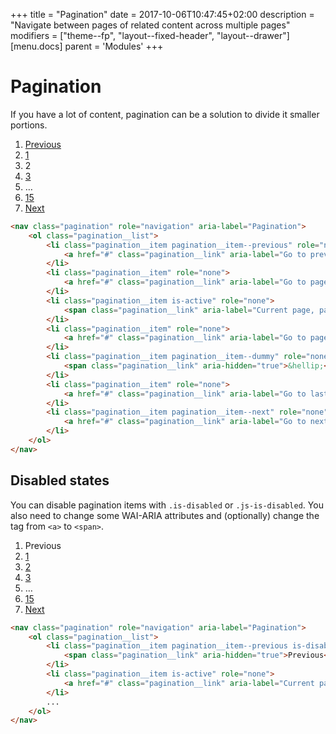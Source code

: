 +++
title = "Pagination"
date = 2017-10-06T10:47:45+02:00
description = "Navigate between pages of related content across multiple pages"
modifiers = ["theme--fp", "layout--fixed-header", "layout--drawer"]
[menu.docs]
parent = 'Modules'
+++

# Pagination

If you have a lot of content, pagination can be a solution to divide it smaller portions.

<div class="fp-example">
	<nav class="pagination" role="navigation" aria-label="Pagination">
		<ol class="pagination__list">
			<li class="pagination__item pagination__item--previous" role="none">
				<a href="#" class="pagination__link" aria-label="Go to previous page, page 1">Previous</a>
			</li>
			<li class="pagination__item" role="none">
				<a href="#" class="pagination__link" aria-label="Go to page 1">1</a>
			</li>
			<li class="pagination__item is-active" role="none">
				<span class="pagination__link" aria-label="Current page, page 2" aria-current="true">2</span>
			</li>
			<li class="pagination__item" role="none">
				<a href="#" class="pagination__link" aria-label="Go to page 3">3</a>
			</li>
			<li class="pagination__item pagination__item--dummy" role="none">
				<span class="pagination__link" aria-hidden="true">&hellip;</span>
			</li>
			<li class="pagination__item" role="none">
				<a href="#" class="pagination__link" aria-label="Go to last page, page 15">15</a>
			</li>
			<li class="pagination__item pagination__item--next" role="none">
				<a href="#" class="pagination__link" aria-label="Go to next page, page 2">Next</a>
			</li>
		</ol>
	</nav>
</div>

```html
<nav class="pagination" role="navigation" aria-label="Pagination">
	<ol class="pagination__list">
		<li class="pagination__item pagination__item--previous" role="none">
			<a href="#" class="pagination__link" aria-label="Go to previous page, page 1">Previous</a>
		</li>
		<li class="pagination__item" role="none">
			<a href="#" class="pagination__link" aria-label="Go to page 1">1</a>
		</li>
		<li class="pagination__item is-active" role="none">
			<span class="pagination__link" aria-label="Current page, page 2" aria-current="true">2</span>
		</li>
		<li class="pagination__item" role="none">
			<a href="#" class="pagination__link" aria-label="Go to page 3">3</a>
		</li>
		<li class="pagination__item pagination__item--dummy" role="none">
			<span class="pagination__link" aria-hidden="true">&hellip;</span>
		</li>
		<li class="pagination__item" role="none">
			<a href="#" class="pagination__link" aria-label="Go to last page, page 15">15</a>
		</li>
		<li class="pagination__item pagination__item--next" role="none">
			<a href="#" class="pagination__link" aria-label="Go to next page, page 2">Next</a>
		</li>
	</ol>
</nav>
```

## Disabled states

You can disable pagination items with `.is-disabled` or `.js-is-disabled`. You also need to change some WAI-ARIA attributes and (optionally) change the tag from `<a>` to `<span>`.

<div class="fp-example">
	<nav class="pagination" role="navigation" aria-label="Pagination">
		<ol class="pagination__list">
			<li class="pagination__item pagination__item--previous is-disabled" role="none">
				<span class="pagination__link" aria-hidden="true">Previous</span>
			</li>
			<li class="pagination__item is-active" role="none">
				<a href="#" class="pagination__link" aria-label="Current page, page 1" aria-current="true">1</a>
			</li>
			<li class="pagination__item" role="none">
				<a href="#" class="pagination__link" aria-label="Go to page 2">2</a>
			</li>
			<li class="pagination__item" role="none">
				<a href="#" class="pagination__link" aria-label="Go to page 3">3</a>
			</li>
			<li class="pagination__item pagination__item--dummy" role="none">
				<span class="pagination__link" aria-hidden="true">&hellip;</span>
			</li>
			<li class="pagination__item" role="none">
				<a href="#" class="pagination__link" aria-label="Go to last page, page 15">15</a>
			</li>
			<li class="pagination__item pagination__item--next" role="none">
				<a href="#" class="pagination__link" aria-label="Go to next page, page 2">Next</a>
			</li>
		</ol>
	</nav>
</div>

```html
<nav class="pagination" role="navigation" aria-label="Pagination">
	<ol class="pagination__list">
		<li class="pagination__item pagination__item--previous is-disabled" role="none">
			<span class="pagination__link" aria-hidden="true">Previous</span>
		</li>
		<li class="pagination__item is-active" role="none">
			<a href="#" class="pagination__link" aria-label="Current page, page 1" aria-current="true">1</a>
		</li>
		...
	</ol>
</nav>
```


